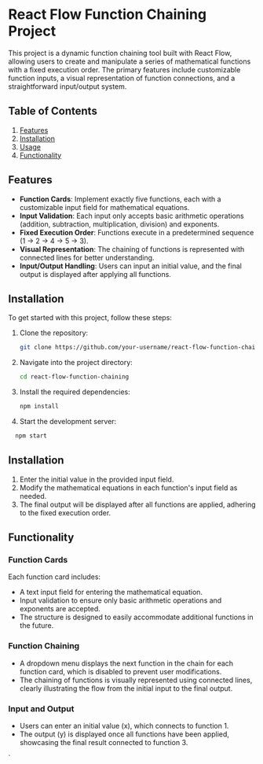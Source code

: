# React Flow Function Chaining Project

This project is a dynamic function chaining tool built with React Flow, allowing users to create and manipulate a series of mathematical functions with a fixed execution order. The primary features include customizable function inputs, a visual representation of function connections, and a straightforward input/output system.

## Table of Contents

1. [Features](#features)
2. [Installation](#installation)
3. [Usage](#usage)
4. [Functionality](#functionality)

## Features

- **Function Cards**: Implement exactly five functions, each with a customizable input field for mathematical equations.
- **Input Validation**: Each input only accepts basic arithmetic operations (addition, subtraction, multiplication, division) and exponents.
- **Fixed Execution Order**: Functions execute in a predetermined sequence (1 → 2 → 4 → 5 → 3).
- **Visual Representation**: The chaining of functions is represented with connected lines for better understanding.
- **Input/Output Handling**: Users can input an initial value, and the final output is displayed after applying all functions.

## Installation

To get started with this project, follow these steps:

1. Clone the repository:
   ```bash
   git clone https://github.com/your-username/react-flow-function-chaining.git
   ```
2. Navigate into the project directory:
   ```bash
   cd react-flow-function-chaining
   ```
3. Install the required dependencies:
   ```bash
   npm install
   ```
4. Start the development server:

```bash
  npm start
```

## Installation

1. Enter the initial value in the provided input field.
2. Modify the mathematical equations in each function's input field as needed.
3. The final output will be displayed after all functions are applied, adhering to the fixed execution order.

## Functionality

### Function Cards

Each function card includes:

- A text input field for entering the mathematical equation.
- Input validation to ensure only basic arithmetic operations and exponents are accepted.
- The structure is designed to easily accommodate additional functions in the future.

### Function Chaining

- A dropdown menu displays the next function in the chain for each function card, which is disabled to prevent user modifications.
- The chaining of functions is visually represented using connected lines, clearly illustrating the flow from the initial input to the final output.

### Input and Output

- Users can enter an initial value (x), which connects to function 1.
- The output (y) is displayed once all functions have been applied, showcasing the final result connected to function 3.

`
